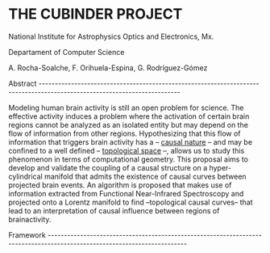 # THE CUBINDER PROJECT

National Institute for Astrophysics Optics and Electronics, Mx.

Departament of Computer Science

A. Rocha-Soalche, F. Orihuela-Espina, G. Rodríguez-Gómez


Abstract -------------------------------------------------------------------------------------------------------------------------

Modeling human brain activity is still an open problem for science.  The effective activity induces a problem where the activation of certain brain regions cannot be analyzed as an isolated entity but may depend on the flow of information from other regions. Hypothesizing that this flow of information that triggers brain activity has a – [causal nature](https://en.wikipedia.org/wiki/Causality) – and may be confined to a well defined – [topological space](https://en.wikipedia.org/wiki/Topological_space) –, allows us to study this phenomenon in terms of computational geometry. This proposal aims to develop and validate the coupling of a causal structure on a hyper-cylindrical manifold that admits the existence of causal curves between projected brain events. An algorithm is proposed that makes use of information extracted from Functional Near-Infrared Spectroscopy and projected onto a Lorentz manifold to find –topological causal curves– that lead to an interpretation of causal influence between regions of brainactivity.

Framework -------------------------------------------------------------------------------------------------------------------------

